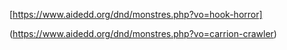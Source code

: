 [https://www.aidedd.org/dnd/monstres.php?vo=hook-horror]

(https://www.aidedd.org/dnd/monstres.php?vo=carrion-crawler)